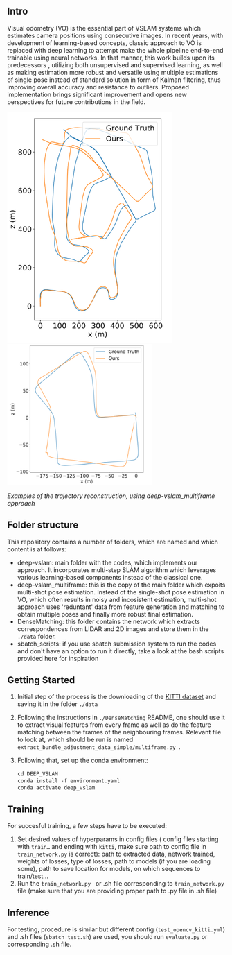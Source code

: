 ## Intro

Visual odometry (VO) is the essential part of VSLAM systems which estimates camera positions using consecutive images. In recent years, with development of learning-based concepts, classic approach to VO is replaced with deep learning to attempt make the whole pipeline end-to-end trainable using neural networks. In that manner, this work builds upon its predecessors , utilizing both unsupervised and supervised learning, as well as making estimation more robust and versatile using multiple estimations of single pose instead of standard solution in form of Kalman filtering,  thus improving overall accuracy and resistance to outliers. Proposed implementation brings significant improvement and opens new perspectives for future contributions in the field.


![1697830014322](image/README/1697830014322.png)              ![1697830044488](image/README/1697830044488.png)

 *Examples of the trajectory reconstruction, using deep-vslam_multiframe approach*

## Folder structure

This repository contains a number of folders, which are named and which content is at follows:

* deep-vslam: main folder with the codes, which implements our approach. It incorporates multi-step SLAM algorithm which leverages various learning-based components instead of the classical one.
* deep-vslam_multiframe: this is the copy of the main folder which expoits multi-shot pose estimation. Instead of the single-shot pose estimation in VO, which often results in noisy and incosistent estimation, multi-shot approach uses 'reduntant' data from feature generation and matching to obtain multiple poses and finally more robust final estimation.
* DenseMatching: this folder contains the network which extracts correspondences from LIDAR and 2D images and store them in the `./data`  folder.
* sbatch_scripts: if you use sbatch submission system to run the codes and don't have an option to run it directly, take a look at the bash scripts provided here for inspiration

## Getting Started

1. Initial step of the process is the downloading of the [KITTI dataset](https://www.cvlibs.net/datasets/kitti/) and saving it in the folder `./data`
2. Following the instructions in `./DenseMatching` README, one should use it to extract visual features from every frame as well as do the feature matching between the frames of the neighbouring frames. Relevant file to look at, which should be run is named `extract_bundle_adjustment_data_simple/multiframe.py `.
3. Following that, set up the conda environment:

   ```
   cd DEEP_VSLAM
   conda install -f environment.yaml
   conda activate deep_vslam
   ```

## Training

For succesful training, a few steps have to be executed:

1. Set desired values of hyperparams in config files ( config files starting with `train…` and ending with `kitti`, make sure path to config file in `train_network.py` is correct): path to extracted data, network trained, weights of losses, type of losses, path to models (if you are loading some), path to save location for models, on which sequences to train/test…
2. Run the `train_network.py ` or .sh file corresponding to `train_network.py` file (make sure that you are providing proper path to .py file in .sh file)

## Inference

For testing, procedure is similar but different config (`test_opencv_kitti.yml`) and .sh files (`sbatch_test.sh`) are used, you should run `evaluate.py` or corresponding .sh file.
